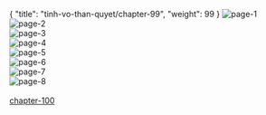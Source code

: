 { "title": "tinh-vo-than-quyet/chapter-99", "weight": 99 }
<img src="http://1.bp.blogspot.com/-GE2dvc0qv-o/WgUqxiUWcpI/AAAAAAAG9m8/mUaLYSnLcFMB9__fQ4vnphsl1nfeoufiQCLcBGAs/s1600/1.middle.jpg?imgmax=0" alt="page-1" origin="http://1.bp.blogspot.com/-GE2dvc0qv-o/WgUqxiUWcpI/AAAAAAAG9m8/mUaLYSnLcFMB9__fQ4vnphsl1nfeoufiQCLcBGAs/s1600/1.middle.jpg?imgmax=0"><br/>
<img src="http://1.bp.blogspot.com/-RQmvq6oj2cY/WgUqxqRY4dI/AAAAAAAG9m0/cJIbz0BnDvQyls5-9RCUApDAkoztKZR8gCLcBGAs/s1600/2.middle.jpg?imgmax=0" alt="page-2" origin="http://1.bp.blogspot.com/-RQmvq6oj2cY/WgUqxqRY4dI/AAAAAAAG9m0/cJIbz0BnDvQyls5-9RCUApDAkoztKZR8gCLcBGAs/s1600/2.middle.jpg?imgmax=0"><br/>
<img src="http://1.bp.blogspot.com/-dIGEHm36uoQ/WgUqxj0e1oI/AAAAAAAG9m4/BkTHHq04fKYgpmW_yYV4bNyTUvX9O7WdwCLcBGAs/s1600/3.middle.jpg?imgmax=0" alt="page-3" origin="http://1.bp.blogspot.com/-dIGEHm36uoQ/WgUqxj0e1oI/AAAAAAAG9m4/BkTHHq04fKYgpmW_yYV4bNyTUvX9O7WdwCLcBGAs/s1600/3.middle.jpg?imgmax=0"><br/>
<img src="http://1.bp.blogspot.com/-GVz2a95rN1M/WgUqyvlol8I/AAAAAAAG9nA/STEPPeA7VC05-gxWgW6rAD1u6OaApHTFQCLcBGAs/s1600/4.middle.jpg?imgmax=0" alt="page-4" origin="http://1.bp.blogspot.com/-GVz2a95rN1M/WgUqyvlol8I/AAAAAAAG9nA/STEPPeA7VC05-gxWgW6rAD1u6OaApHTFQCLcBGAs/s1600/4.middle.jpg?imgmax=0"><br/>
<img src="http://1.bp.blogspot.com/-fFiT1biOQ3s/WgUqy4k2taI/AAAAAAAG9nE/sBTBOHjxhpgPJP-C8MGUIl-lXaUZtKzQQCLcBGAs/s1600/5.middle.jpg?imgmax=0" alt="page-5" origin="http://1.bp.blogspot.com/-fFiT1biOQ3s/WgUqy4k2taI/AAAAAAAG9nE/sBTBOHjxhpgPJP-C8MGUIl-lXaUZtKzQQCLcBGAs/s1600/5.middle.jpg?imgmax=0"><br/>
<img src="http://1.bp.blogspot.com/-djKxph8dJH4/WgUqy7UCX6I/AAAAAAAG9nI/GmpS8TMh0TwvAXtTJT8kguqoi-PBnPiZQCLcBGAs/s1600/6.middle.jpg?imgmax=0" alt="page-6" origin="http://1.bp.blogspot.com/-djKxph8dJH4/WgUqy7UCX6I/AAAAAAAG9nI/GmpS8TMh0TwvAXtTJT8kguqoi-PBnPiZQCLcBGAs/s1600/6.middle.jpg?imgmax=0"><br/>
<img src="http://1.bp.blogspot.com/-Qc0P5gTRSjw/WgUqzAH19xI/AAAAAAAG9nM/WV_wHOoeBigtItUes18r6YnjFjMGO_YhwCLcBGAs/s1600/7.middle.jpg?imgmax=0" alt="page-7" origin="http://1.bp.blogspot.com/-Qc0P5gTRSjw/WgUqzAH19xI/AAAAAAAG9nM/WV_wHOoeBigtItUes18r6YnjFjMGO_YhwCLcBGAs/s1600/7.middle.jpg?imgmax=0"><br/>
<img src="http://1.bp.blogspot.com/-pasnSMFp-XQ/WgUqz9XtgkI/AAAAAAAG9nQ/vLTjpkkRKcQLsTKS6t5HP7rgLZNhifBVgCLcBGAs/s1600/8.middle.jpg?imgmax=0" alt="page-8" origin="http://1.bp.blogspot.com/-pasnSMFp-XQ/WgUqz9XtgkI/AAAAAAAG9nQ/vLTjpkkRKcQLsTKS6t5HP7rgLZNhifBVgCLcBGAs/s1600/8.middle.jpg?imgmax=0"><br/>
<br/><a class="nextchap" href="/tinh-vo-than-quyet/chapter-100">chapter-100</a>
